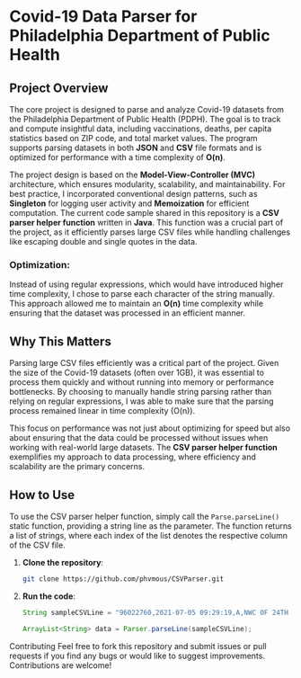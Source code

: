 # Covid-19 Data Parser for Philadelphia Department of Public Health

## Project Overview

The core project is designed to parse and analyze Covid-19 datasets from the Philadelphia Department of Public Health (PDPH). The goal is to track and compute insightful data, including vaccinations, deaths, per capita statistics based on ZIP code, and total market values. The program supports parsing datasets in both **JSON** and **CSV** file formats and is optimized for performance with a time complexity of **O(n)**.

The project design is based on the **Model-View-Controller (MVC)** architecture, which ensures modularity, scalability, and maintainability. For best practice, I incorporated conventional design patterns, such as **Singleton** for logging user activity and **Memoization** for efficient computation. The current code sample shared in this repository is a **CSV parser helper function** written in **Java**. This function was a crucial part of the project, as it efficiently parses large CSV files while handling challenges like escaping double and single quotes in the data.

### Optimization:
Instead of using regular expressions, which would have introduced higher time complexity, I chose to parse each character of the string manually. This approach allowed me to maintain an **O(n)** time complexity while ensuring that the dataset was processed in an efficient manner.

## Why This Matters

Parsing large CSV files efficiently was a critical part of the project. Given the size of the Covid-19 datasets (often over 1GB), it was essential to process them quickly and without running into memory or performance bottlenecks. By choosing to manually handle string parsing rather than relying on regular expressions, I was able to make sure that the parsing process remained linear in time complexity (O(n)).

This focus on performance was not just about optimizing for speed but also about ensuring that the data could be processed without issues when working with real-world large datasets. The **CSV parser helper function** exemplifies my approach to data processing, where efficiency and scalability are the primary concerns.

## How to Use

To use the CSV parser helper function, simply call the `Parse.parseLine()` static function, providing a string line as the parameter. The function returns a list of strings, where each index of the list denotes the respective column of the CSV file.

1. **Clone the repository**:
   ```bash
   git clone https://github.com/phvmous/CSVParser.git
2. **Run the code**:
   ```java
   String sampleCSVLine = "96022760,2021-07-05 09:29:19,A,NWC OF 24TH & OXFORD ST,53912171,SR   ,VACANT LAND RESIDE < ACRE,1 ,Single Family,139,Y,,,94.0,188045.0,0.0,1,,16.0,A,,,B ,29,0,,2334 ,1,2334 W OXFORD ST,,,,PHILADELPHIA PA,,19121,263000.0,,,3,10,1,,,BONDS ISHAKEA,,291113044,E,,2021-12-08 00:00:00,012N110470,2021-08-06 00:00:00,263000.0,,,,PA  ,62120,ST  ,W,OXFORD,,0.0,74955.0,F,1542.0,1242.0,A,,,,,2019,,19121,RSA5,1001680150,-75.17420968317221,39.979125733577334"

   ArrayList<String> data = Parser.parseLine(sampleCSVLine);

Contributing
Feel free to fork this repository and submit issues or pull requests if you find any bugs or would like to suggest improvements. Contributions are welcome!
